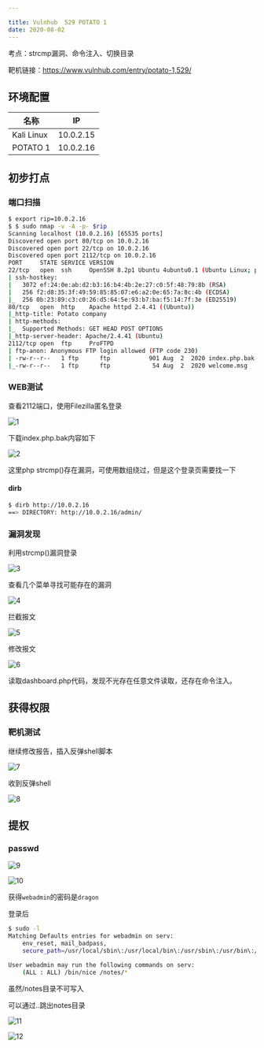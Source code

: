 ```yaml
---

title: Vulnhub	529 POTATO 1
date: 2020-08-02
---
```

考点：strcmp漏洞、命令注入、切换目录

靶机链接：<https://www.vulnhub.com/entry/potato-1,529/>
<!--more-->
## 环境配置

| 名称         | IP        |
| ------------ | --------- |
| Kali Linux   | 10.0.2.15 |
| POTATO 1 | 10.0.2.16 |

## 初步打点

### 端口扫描

```bash
$ export rip=10.0.2.16
$ $ sudo nmap -v -A -p- $rip
Scanning localhost (10.0.2.16) [65535 ports]
Discovered open port 80/tcp on 10.0.2.16
Discovered open port 22/tcp on 10.0.2.16
Discovered open port 2112/tcp on 10.0.2.16
PORT     STATE SERVICE VERSION
22/tcp   open  ssh     OpenSSH 8.2p1 Ubuntu 4ubuntu0.1 (Ubuntu Linux; protocol 2.0)
| ssh-hostkey: 
|   3072 ef:24:0e:ab:d2:b3:16:b4:4b:2e:27:c0:5f:48:79:8b (RSA)
|   256 f2:d8:35:3f:49:59:85:85:07:e6:a2:0e:65:7a:8c:4b (ECDSA)
|_  256 0b:23:89:c3:c0:26:d5:64:5e:93:b7:ba:f5:14:7f:3e (ED25519)
80/tcp   open  http    Apache httpd 2.4.41 ((Ubuntu))
|_http-title: Potato company
| http-methods: 
|_  Supported Methods: GET HEAD POST OPTIONS
|_http-server-header: Apache/2.4.41 (Ubuntu)
2112/tcp open  ftp     ProFTPD
| ftp-anon: Anonymous FTP login allowed (FTP code 230)
| -rw-r--r--   1 ftp      ftp           901 Aug  2  2020 index.php.bak
|_-rw-r--r--   1 ftp      ftp            54 Aug  2  2020 welcome.msg

```

### WEB测试

查看2112端口，使用Filezilla匿名登录

![1](https://www.vulnhub.cn/walkthrough/529/1.webp)

下载index.php.bak内容如下

![2](https://www.vulnhub.cn/walkthrough/529/2.webp)

这里php strcmp()存在漏洞，可使用数组绕过，但是这个登录页需要找一下

#### dirb


```bash
$ dirb http://10.0.2.16
==> DIRECTORY: http://10.0.2.16/admin/
```



### 漏洞发现

利用strcmp()漏洞登录

![3](https://www.vulnhub.cn/walkthrough/529/3.webp)

查看几个菜单寻找可能存在的漏洞

![4](https://www.vulnhub.cn/walkthrough/529/4.webp)

拦截报文

![5](https://www.vulnhub.cn/walkthrough/529/5.webp)

修改报文

![6](https://www.vulnhub.cn/walkthrough/529/6.webp)

读取dashboard.php代码，发现不光存在任意文件读取，还存在命令注入。

## 获得权限

### 靶机测试

继续修改报告，插入反弹shell脚本

![7](https://www.vulnhub.cn/walkthrough/529/7.webp)

收到反弹shell

![8](https://www.vulnhub.cn/walkthrough/529/8.webp)

## 提权

### passwd

![9](https://www.vulnhub.cn/walkthrough/529/9.webp)

![10](https://www.vulnhub.cn/walkthrough/529/10.webp)

获得`webadmin`的密码是`dragon`

登录后

```bash
$ sudo -l
Matching Defaults entries for webadmin on serv:
    env_reset, mail_badpass,
    secure_path=/usr/local/sbin\:/usr/local/bin\:/usr/sbin\:/usr/bin\:/sbin\:/bin\:/snap/bin

User webadmin may run the following commands on serv:
    (ALL : ALL) /bin/nice /notes/*
```

虽然/notes目录不可写入

可以通过..跳出notes目录



![11](https://www.vulnhub.cn/walkthrough/529/11.webp)

![12](https://www.vulnhub.cn/walkthrough/529/12.webp)

